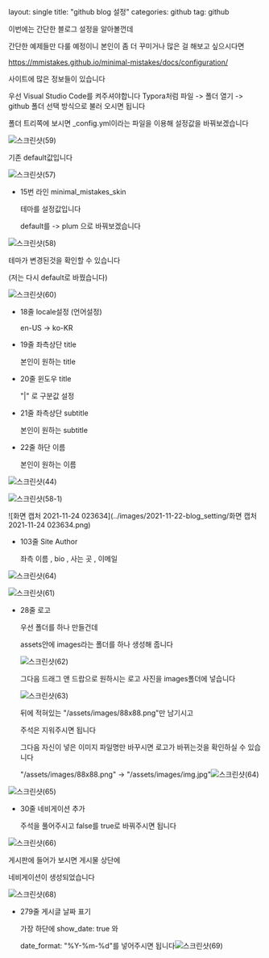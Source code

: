layout: single
title: "github blog 설정"
categories: github
tag: github

이번에는 간단한 블로그 설정을 알아볼껀데

간단한 예제들만 다룰 예정이니 본인이 좀 더 꾸미거나 많은 걸 해보고 싶으시다면

https://mmistakes.github.io/minimal-mistakes/docs/configuration/

사이트에 많은 정보들이 있습니다



우선 Visual Studio Code를 켜주셔야합니다
Typora처럼 파일 -> 폴더 열기 -> github 폴더 선택 방식으로
불러 오시면 됩니다

폴더 트리쪽에 보시면 _config.yml이라는 파일을 이용해
설정값을 바꿔보겠습니다

![스크린샷(59)](../images/2021-11-22-blog_setting/스크린샷(59).png)

기존 default값입니다



![스크린샷(57)](../images/2021-11-22-blog_setting/스크린샷(57).png)

- 15번 라인 minimal_mistakes_skin

  테마를 설정값입니다

  default를 -> plum 으로 바꿔보겠습니다

![스크린샷(58)](../images/2021-11-22-blog_setting/스크린샷(58)-16376881540201.png)

테마가 변경된것을 확인할 수 있습니다

(저는 다시 default로 바꿨습니다)

![스크린샷(60)](../images/2021-11-22-blog_setting/스크린샷(60).png)

- 18줄 locale설정 (언어설정)

  en-US -> ko-KR

- 19줄 좌측상단 title

  본인이 원하는 title

- 20줄 윈도우 title

  "|" 로 구분값 설정

- 21줄 좌측상단 subtitle

  본인이 원하는 subtitle

- 22줄 하단 이름

  본인이 원하는 이름

![스크린샷(44)](../images/2021-11-22-blog_setting/스크린샷(44).png)

![스크린샷(58-1)](../images/2021-11-22-blog_setting/스크린샷(58-1)-16376887441982.png)

![화면 캡처 2021-11-24 023634](../images/2021-11-22-blog_setting/화면 캡처 2021-11-24 023634.png)

- 103줄 Site Author

  좌측 이름 , bio , 사는 곳 , 이메일

![스크린샷(64)](../images/2021-11-22-blog_setting/스크린샷(64).png)





![스크린샷(61)](../images/2021-11-22-blog_setting/스크린샷(61).png)

- 28줄 로고

  우선 폴더를 하나 만들건데

  assets안에 images라는 폴더를 하나 생성해 줍니다

  ![스크린샷(62)](../images/2021-11-22-blog_setting/스크린샷(62).png)

  그다음 드래그 앤 드랍으로 원하시는 로고 사진을 images폴더에 넣습니다

  

  ![스크린샷(63)](../images/2021-11-22-blog_setting/스크린샷(63).png)

  뒤에 적혀있는 "/assets/images/88x88.png"만 남기시고 

  주석은 지워주시면 됩니다

  그다음 자신이 넣은 이미지 파일명만 바꾸시면 로고가 바뀌는것을 확인하실 수 있습니다

  "/assets/images/88x88.png" -> "/assets/images/img.jpg"![스크린샷(64)](../images/2021-11-22-blog_setting/스크린샷(64)-16376901111313.png)



![스크린샷(65)](../images/2021-11-22-blog_setting/스크린샷(65).png)

- 30줄 네비게이션 추가

  주석을 풀어주시고 false를 true로 바꿔주시면 됩니다

![스크린샷(66)](../images/2021-11-22-blog_setting/스크린샷(66).png)

게시판에 들어가 보시면 게시물 상단에 

네비게이션이 생성되었습니다



![스크린샷(68)](../images/2021-11-22-blog_setting/스크린샷(68).png)

- 279줄 게시글 날짜 표기

  가장 하단에  show_date: true 와

  date_format: "%Y-%m-%d"를 넣어주시면 됩니다![스크린샷(69)](../images/2021-11-22-blog_setting/스크린샷(69).png)

